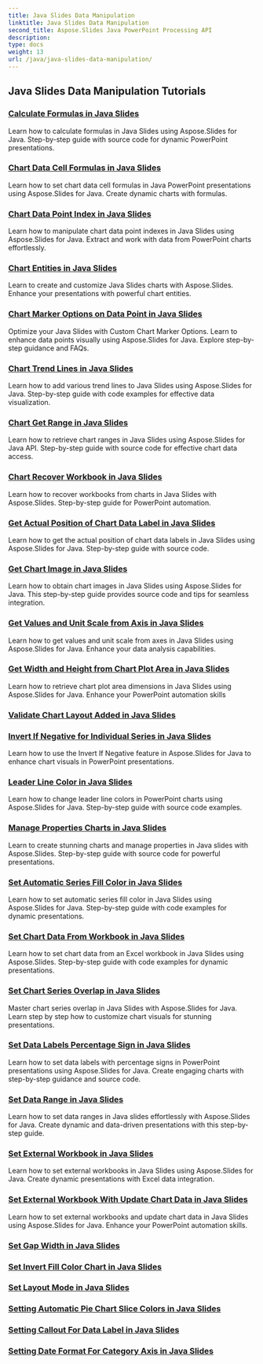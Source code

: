 ```yaml
---
title: Java Slides Data Manipulation
linktitle: Java Slides Data Manipulation
second_title: Aspose.Slides Java PowerPoint Processing API
description: 
type: docs
weight: 13
url: /java/java-slides-data-manipulation/
---
```


## Java Slides Data Manipulation Tutorials
### [Calculate Formulas in Java Slides](./calculate-formulas-java-slides/)
Learn how to calculate formulas in Java Slides using Aspose.Slides for Java. Step-by-step guide with source code for dynamic PowerPoint presentations.
### [Chart Data Cell Formulas in Java Slides](./chart-data-cell-formulas-java-slides/)
Learn how to set chart data cell formulas in Java PowerPoint presentations using Aspose.Slides for Java. Create dynamic charts with formulas.
### [Chart Data Point Index in Java Slides](./chart-data-point-index-java-slides/)
Learn how to manipulate chart data point indexes in Java Slides using Aspose.Slides for Java. Extract and work with data from PowerPoint charts effortlessly.
### [Chart Entities in Java Slides](./chart-entities-java-slides/)
Learn to create and customize Java Slides charts with Aspose.Slides. Enhance your presentations with powerful chart entities.
### [Chart Marker Options on Data Point in Java Slides](./chart-marker-options-data-point-java-slides/)
Optimize your Java Slides with Custom Chart Marker Options. Learn to enhance data points visually using Aspose.Slides for Java. Explore step-by-step guidance and FAQs.
### [Chart Trend Lines in Java Slides](./chart-trend-lines-java-slides/)
Learn how to add various trend lines to Java Slides using Aspose.Slides for Java. Step-by-step guide with code examples for effective data visualization.
### [Chart Get Range in Java Slides](./chart-get-range-java-slides/)
Learn how to retrieve chart ranges in Java Slides using Aspose.Slides for Java API. Step-by-step guide with source code for effective chart data access.
### [Chart Recover Workbook in Java Slides](./chart-recover-workbook-java-slides/)
Learn how to recover workbooks from charts in Java Slides with Aspose.Slides. Step-by-step guide for PowerPoint automation.
### [Get Actual Position of Chart Data Label in Java Slides](./actual-position-chart-data-label-java-slides/)
Learn how to get the actual position of chart data labels in Java Slides using Aspose.Slides for Java. Step-by-step guide with source code.
### [Get Chart Image in Java Slides](./get-chart-image-java-slides/)
Learn how to obtain chart images in Java Slides using Aspose.Slides for Java. This step-by-step guide provides source code and tips for seamless integration.
### [Get Values and Unit Scale from Axis in Java Slides](./get-values-unit-scale-axis-java-slides/)
Learn how to get values and unit scale from axes in Java Slides using Aspose.Slides for Java. Enhance your data analysis capabilities.
### [Get Width and Height from Chart Plot Area in Java Slides](./get-width-height-chart-plot-area-java-slides/)
Learn how to retrieve chart plot area dimensions in Java Slides using Aspose.Slides for Java. Enhance your PowerPoint automation skills
### [Validate Chart Layout Added in Java Slides](./validate-chart-layout-added-java-slides/)
### [Invert If Negative for Individual Series in Java Slides](./invert-if-negative-individual-series-java-slides/)
Learn how to use the Invert If Negative feature in Aspose.Slides for Java to enhance chart visuals in PowerPoint presentations.
### [Leader Line Color in Java Slides](./leader-line-color-java-slides/)
Learn how to change leader line colors in PowerPoint charts using Aspose.Slides for Java. Step-by-step guide with source code examples.
### [Manage Properties Charts in Java Slides](./manage-properties-charts-java-slides/)
Learn to create stunning charts and manage properties in Java slides with Aspose.Slides. Step-by-step guide with source code for powerful presentations.
### [Set Automatic Series Fill Color in Java Slides](./set-automatic-series-fill-color-java-slides/)
Learn how to set automatic series fill color in Java Slides using Aspose.Slides for Java. Step-by-step guide with code examples for dynamic presentations.
### [Set Chart Data From Workbook in Java Slides](./set-chart-data-from-workbook-java-slides/)
Learn how to set chart data from an Excel workbook in Java Slides using Aspose.Slides. Step-by-step guide with code examples for dynamic presentations.
### [Set Chart Series Overlap in Java Slides](./set-chart-series-overlap-java-slides/)
Master chart series overlap in Java Slides with Aspose.Slides for Java. Learn step by step how to customize chart visuals for stunning presentations.
### [Set Data Labels Percentage Sign in Java Slides](./set-data-labels-percentage-sign-java-slides/)
Learn how to set data labels with percentage signs in PowerPoint presentations using Aspose.Slides for Java. Create engaging charts with step-by-step guidance and source code.
### [Set Data Range in Java Slides](./set-data-range-java-slides/)
Learn how to set data ranges in Java slides effortlessly with Aspose.Slides for Java. Create dynamic and data-driven presentations with this step-by-step guide. 
### [Set External Workbook in Java Slides](./set-external-workbook-java-slides/)
Learn how to set external workbooks in Java Slides using Aspose.Slides for Java. Create dynamic presentations with Excel data integration.
### [Set External Workbook With Update Chart Data in Java Slides](./set-external-workbook-update-chart-data-java-slides/)
Learn how to set external workbooks and update chart data in Java Slides using Aspose.Slides for Java. Enhance your PowerPoint automation skills.
### [Set Gap Width in Java Slides](./set-gap-width-java-slides/)
### [Set Invert Fill Color Chart in Java Slides](./set-invert-fill-color-chart-java-slides/)
### [Set Layout Mode in Java Slides](./set-layout-mode-java-slides/)
### [Setting Automatic Pie Chart Slice Colors in Java Slides](./setting-automatic-pie-chart-slice-colors-java-slides/)
### [Setting Callout For Data Label in Java Slides](./setting-callout-data-label-java-slides/)
### [Setting Date Format For Category Axis in Java Slides](./setting-date-format-category-axis-java-slides/)